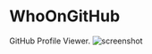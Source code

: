 # WhoOnGitHub
GitHub Profile Viewer.
![screenshot](https://pbs.twimg.com/media/B_LBC8DU8AAmqoy.png)
